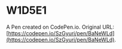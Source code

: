 # W1D5E1

A Pen created on CodePen.io. Original URL: [https://codepen.io/SzGyuri/pen/BaNeWLd](https://codepen.io/SzGyuri/pen/BaNeWLd).


